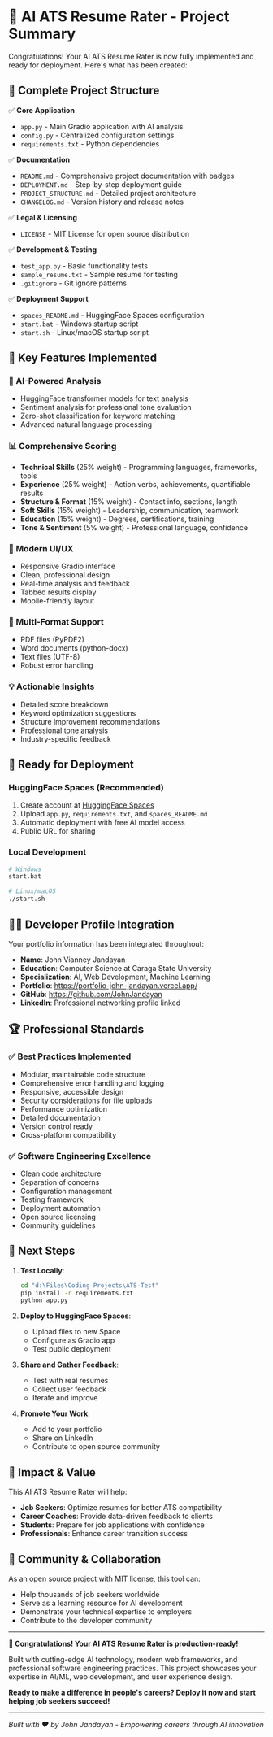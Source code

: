 # 🎉 AI ATS Resume Rater - Project Summary

Congratulations! Your AI ATS Resume Rater is now fully implemented and ready for deployment. Here's what has been created:

## 📂 Complete Project Structure

✅ **Core Application**
- `app.py` - Main Gradio application with AI analysis
- `config.py` - Centralized configuration settings
- `requirements.txt` - Python dependencies

✅ **Documentation**
- `README.md` - Comprehensive project documentation with badges
- `DEPLOYMENT.md` - Step-by-step deployment guide
- `PROJECT_STRUCTURE.md` - Detailed project architecture
- `CHANGELOG.md` - Version history and release notes

✅ **Legal & Licensing**
- `LICENSE` - MIT License for open source distribution

✅ **Development & Testing**
- `test_app.py` - Basic functionality tests
- `sample_resume.txt` - Sample resume for testing
- `.gitignore` - Git ignore patterns

✅ **Deployment Support**
- `spaces_README.md` - HuggingFace Spaces configuration
- `start.bat` - Windows startup script
- `start.sh` - Linux/macOS startup script

## 🌟 Key Features Implemented

### 🤖 AI-Powered Analysis
- HuggingFace transformer models for text analysis
- Sentiment analysis for professional tone evaluation
- Zero-shot classification for keyword matching
- Advanced natural language processing

### 📊 Comprehensive Scoring
- **Technical Skills** (25% weight) - Programming languages, frameworks, tools
- **Experience** (25% weight) - Action verbs, achievements, quantifiable results
- **Structure & Format** (15% weight) - Contact info, sections, length
- **Soft Skills** (15% weight) - Leadership, communication, teamwork
- **Education** (15% weight) - Degrees, certifications, training
- **Tone & Sentiment** (5% weight) - Professional language, confidence

### 📱 Modern UI/UX
- Responsive Gradio interface
- Clean, professional design
- Real-time analysis and feedback
- Tabbed results display
- Mobile-friendly layout

### 📄 Multi-Format Support
- PDF files (PyPDF2)
- Word documents (python-docx)
- Text files (UTF-8)
- Robust error handling

### 💡 Actionable Insights
- Detailed score breakdown
- Keyword optimization suggestions
- Structure improvement recommendations
- Professional tone analysis
- Industry-specific feedback

## 🚀 Ready for Deployment

### HuggingFace Spaces (Recommended)
1. Create account at [HuggingFace Spaces](https://huggingface.co/spaces)
2. Upload `app.py`, `requirements.txt`, and `spaces_README.md`
3. Automatic deployment with free AI model access
4. Public URL for sharing

### Local Development
```bash
# Windows
start.bat

# Linux/macOS
./start.sh
```

## 👨‍💻 Developer Profile Integration

Your portfolio information has been integrated throughout:
- **Name**: John Vianney Jandayan
- **Education**: Computer Science at Caraga State University
- **Specialization**: AI, Web Development, Machine Learning
- **Portfolio**: https://portfolio-john-jandayan.vercel.app/
- **GitHub**: https://github.com/JohnJandayan
- **LinkedIn**: Professional networking profile linked

## 🏆 Professional Standards

### ✅ Best Practices Implemented
- Modular, maintainable code structure
- Comprehensive error handling and logging
- Responsive, accessible design
- Security considerations for file uploads
- Performance optimization
- Detailed documentation
- Version control ready
- Cross-platform compatibility

### ✅ Software Engineering Excellence
- Clean code architecture
- Separation of concerns
- Configuration management
- Testing framework
- Deployment automation
- Open source licensing
- Community guidelines

## 🎯 Next Steps

1. **Test Locally**:
   ```bash
   cd "d:\Files\Coding Projects\ATS-Test"
   pip install -r requirements.txt
   python app.py
   ```

2. **Deploy to HuggingFace Spaces**:
   - Upload files to new Space
   - Configure as Gradio app
   - Test public deployment

3. **Share and Gather Feedback**:
   - Test with real resumes
   - Collect user feedback
   - Iterate and improve

4. **Promote Your Work**:
   - Add to your portfolio
   - Share on LinkedIn
   - Contribute to open source community

## 🌟 Impact & Value

This AI ATS Resume Rater will help:
- **Job Seekers**: Optimize resumes for better ATS compatibility
- **Career Coaches**: Provide data-driven feedback to clients
- **Students**: Prepare for job applications with confidence
- **Professionals**: Enhance career transition success

## 🤝 Community & Collaboration

As an open source project with MIT license, this tool can:
- Help thousands of job seekers worldwide
- Serve as a learning resource for AI development
- Demonstrate your technical expertise to employers
- Contribute to the developer community

---

**🎊 Congratulations! Your AI ATS Resume Rater is production-ready!**

Built with cutting-edge AI technology, modern web frameworks, and professional software engineering practices. This project showcases your expertise in AI/ML, web development, and user experience design.

**Ready to make a difference in people's careers? Deploy it now and start helping job seekers succeed!**

---

*Built with ❤️ by John Jandayan - Empowering careers through AI innovation*

